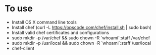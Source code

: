 To use
======
- Install OS X command line tools
- Install chef (curl -L https://opscode.com/chef/install.sh | sudo bash)
- Install valid chef certificates and configurations
- sudo mkdir -p /var/chef && sudo chown -R \`whoami\`:staff /var/chef
- sudo mkdir -p /usr/local && sudo chown -R \`whoami\`:staff /usr/local
- chef-client